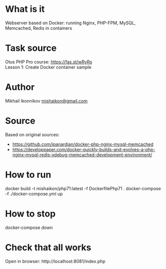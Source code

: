 # What is it 
Webserver based on Docker: running Nginx, PHP-FPM, MySQL, Memcached, Redis in containers

# Task source
Otus PHP Pro course: https://fas.st/wRyRs  
Lesson 1: Create Docker container sample

# Author
Mikhail Ikonnikov <mishaikon@gmail.com>

# Source 
Based on original sources:
* https://github.com/ipanardian/docker-php-nginx-mysql-memcached
* https://developpaper.com/docker-quickly-builds-and-evolves-a-php-nginx-mysql-redis-xdebug-memcached-development-environment/

# How to run
docker build -t mishaikon/php71:latest -f DockerfilePhp71 .
docker-compose -f ./docker-compose.yml up

# How to stop
docker-compose down

# Check that all works
Open in browser: http://localhost:8081/index.php 